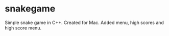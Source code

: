 # snakegame
Simple snake game in C++. Created for Mac. Added menu, high scores and high score menu.
